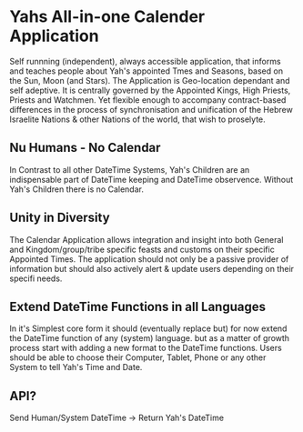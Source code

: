 # Yahs All-in-one Calender Application
Self runnning (independent), always accessible application, that informs and teaches people about Yah's appointed Tmes and Seasons, based on the Sun, Moon (and Stars). The Application is Geo-location dependant and self adeptive. It is centrally governed by the Appointed Kings, High Priests, Priests and Watchmen. Yet flexible enough to accompany contract-based differences in the process of synchronisation and unification of the Hebrew Israelite Nations & other Nations of the world, that wish to proselyte.

## Nu Humans - No Calendar
In Contrast to all other DateTime Systems, Yah's Children are an indispensable part of DateTime keeping and DateTime observence. Without Yah's Children there is no Calendar.

## Unity in Diversity
The Calendar Application allows integration and insight into both General and Kingdom/group/tribe specific feasts and customs on their specific Appointed Times. The application should not only be a passive provider of information but should also actively alert & update users depending on their specifi needs.

## Extend DateTime Functions in all Languages
In it's Simplest core form it should (eventually replace but) for now extend the DateTime function of any (system) language. but as a matter of growth process start with adding a new format to the DateTime functions. Users should be able to choose their Computer, Tablet, Phone or any other System to tell Yah's Time and Date. 

## API?
Send Human/System DateTime -> Return Yah's DateTime
